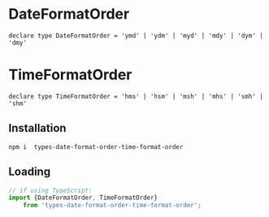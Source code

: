 # DateFormatOrder

`declare type DateFormatOrder = 'ymd' | 'ydm' | 'myd' | 'mdy' | 'dym' | 'dmy'`

# TimeFormatOrder

`declare type TimeFormatOrder = 'hms' | 'hsm' | 'msh' | 'mhs' | 'smh' | 'shm'`


## Installation
`npm i  types-date-format-order-time-format-order`

## Loading
```ts
// if using TypeScript:
import {DateFormatOrder, TimeFormatOrder} 
    from 'types-date-format-order-time-format-order';
```
